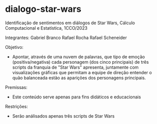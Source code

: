 # dialogo-star-wars

Identificação de sentimentos em diálogos de Star Wars, Cálculo Computacional e Estatística, 1CCO/2023

Integrantes: 
Gabriel Branco
Rafael Rocha 
Rafael Scheneider

Objetivo:
- Apontar, através de uma nuvem de palavras, que tipo de emoção (positiva/negativa) cada personagem (dos cinco principais) de três scripts da franquia de "Star Wars" apresenta, juntamente com visualizações gráficas que permitam a equipe de direção entender o quão balanceada estão as aparições dos personagens principais.

Premissas:
- Este conteúdo serve apenas para fins didáticos e educacionais

Restrições:
- Serão análisados apenas três scripts de Star Wars

